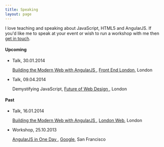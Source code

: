 ```yaml
---
title: Speaking
layout: page
---
```


I love teaching and speaking about JavaScript, HTML5 and AngularJS. If you'd like me to speak at your event or wish to run a workshop with me then [get in touch](/about).

#### Upcoming

<ul class="events">
  <li>
    <p class="events__type">
      Talk, <span>30.01.2014</span>
    </p>
    <p class="events__title">
      <a href="//speakerdeck.com/toddmotto/building-the-modern-web-with-angularjs" target="_blank">
        Building the Modern Web with AngularJS
      </a>, 
      <a href="//www.frontendlondon.co.uk" target="_blank">Front End London</a>, 
      London
    </p>
  </li>
  <li>
    <p class="events__type">
      Talk, <span>09.04.2014</span>
    </p>
    <p class="events__title">
      Demystifying JavaScript, 
      <a href="//futureofwebdesign.com/london-2014/schedule/day-2" target="_blank">
        Future of Web Design
      </a>, 
      London
    </p>
  </li>
</ul>

#### Past

<ul class="events">
  <li>
    <p class="events__type">
      Talk, <span>16.01.2014</span>
    </p>
    <p class="events__title">
      <a href="//speakerdeck.com/toddmotto/building-the-modern-web-with-angularjs" target="_blank">
        Building the Modern Web with AngularJS
      </a>, 
      <a href="//londonweb.org" target="_blank">London Web</a>, 
      London
    </p>
  </li>
  <li>
    <p class="events__type">
      Workshop, <span>25.10.2013</span>
    </p>
    <p class="events__title">
      <a href="//speakerdeck.com/toddmotto/angularjs-in-one-day" target="_blank">
        AngularJS in One Day
      </a>, 
      <a href="//twitter.com/toddmotto/status/393847606696484864" target="_blank">Google</a>, San Francisco
    </p>
  </li>
</ul>
